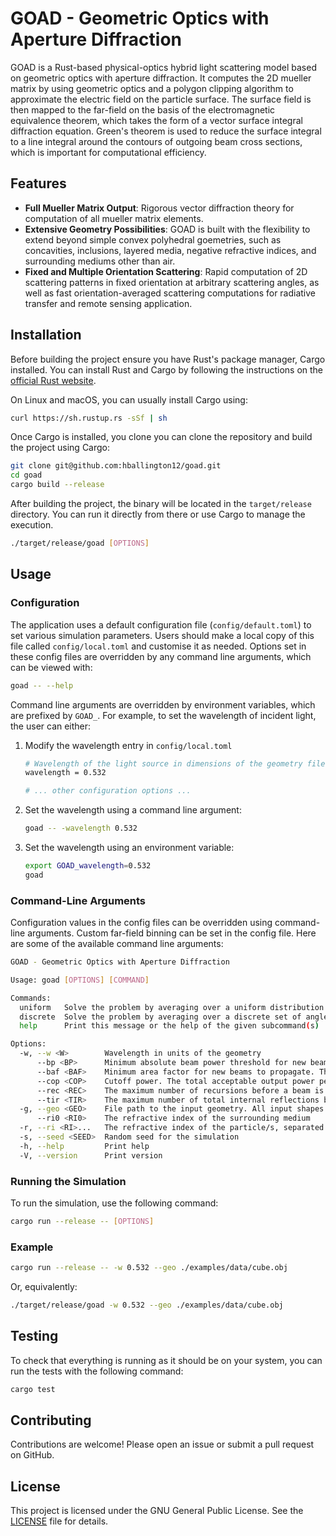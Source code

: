 # GOAD - Geometric Optics with Aperture Diffraction

GOAD is a Rust-based physical-optics hybrid light scattering model based on geometric optics with aperture diffraction. It computes the 2D mueller matrix by using geometric optics and a polygon clipping algorithm to approximate the electric field on the particle surface. The surface field is then mapped to the far-field on the basis of the electromagnetic equivalence theorem, which takes the form of a vector surface integral diffraction equation. Green's theorem is used to reduce the surface integral to a line integral around the contours of outgoing beam cross sections, which is important for computational efficiency.

## Features

- **Full Mueller Matrix Output**: Rigorous vector diffraction theory for computation of all mueller matrix elements.
- **Extensive Geometry Possibilities**: GOAD is built with the flexibility to extend beyond simple convex polyhedral goemetries, such as concavities, inclusions, layered media, negative refractive indices, and surrounding mediums other than air.
- **Fixed and Multiple Orientation Scattering**: Rapid computation of 2D scattering patterns in fixed orientation at arbitrary scattering angles, as well as fast orientation-averaged scattering computations for radiative transfer and remote sensing application.

## Installation

Before building the project ensure you have Rust's package manager, Cargo installed. You can install Rust and Cargo by following the instructions on the [official Rust website](https://doc.rust-lang.org/cargo/getting-started/installation.html).

On Linux and macOS, you can usually install Cargo using:

```sh
curl https://sh.rustup.rs -sSf | sh
```

Once Cargo is installed, you clone you can clone the repository and build the project using Cargo:

```sh
git clone git@github.com:hballington12/goad.git
cd goad
cargo build --release
```

After building the project, the binary will be located in the `target/release` directory. You can run it directly from there or use Cargo to manage the execution.

```sh
./target/release/goad [OPTIONS]
```

## Usage

### Configuration

The application uses a default configuration file (`config/default.toml`) to set various simulation parameters. Users should make a local copy of this file called `config/local.toml` and customise it as needed. Options set in these config files are overridden by any command line arguments, which can be viewed with:

```sh
goad -- --help
```

Command line arguments are overridden by environment variables, which are prefixed by `GOAD_`. For example, to set the wavelength of incident light, the user can either:

1. Modify the wavelength entry in `config/local.toml`

    ```sh
    # Wavelength of the light source in dimensions of the geometry file
    wavelength = 0.532

    # ... other configuration options ...
    ```

2. Set the wavelength using a command line argument:

    ```sh
    goad -- -wavelength 0.532
    ```

3. Set the wavelength using an environment variable:

    ```sh
    export GOAD_wavelength=0.532
    goad
    ```

### Command-Line Arguments

Configuration values in the config files can be overridden using command-line arguments. Custom far-field binning can be set in the config file. Here are some of the available command line arguments:

```sh
GOAD - Geometric Optics with Aperture Diffraction

Usage: goad [OPTIONS] [COMMAND]

Commands:
  uniform   Solve the problem by averaging over a uniform distribution of angles. Example: `uniform 100`
  discrete  Solve the problem by averaging over a discrete set of angles (in degrees). Example: `discrete 0,0,0 20,30,40`
  help      Print this message or the help of the given subcommand(s)

Options:
  -w, --w <W>        Wavelength in units of the geometry
      --bp <BP>      Minimum absolute beam power threshold for new beams to propagate
      --baf <BAF>    Minimum area factor for new beams to propagate. The actual area threshold is calculated as `wavelength^2 * factor`
      --cop <COP>    Cutoff power. The total acceptable output power per orientation before beam propagation is terminated. Once this threshold is reached, the near-field simulation will stop
      --rec <REC>    The maximum number of recursions before a beam is truncated
      --tir <TIR>    The maximum number of total internal reflections before a beam is truncated
  -g, --geo <GEO>    File path to the input geometry. All input shapes should be defined in this file. Currently, only the Wavefront .obj format is supported
      --ri0 <RI0>    The refractive index of the surrounding medium
  -r, --ri <RI>...   The refractive index of the particle/s, separated by spaces. If multiple values are provided, each shape in the geometry will be assigned a refractive index. If fewer values are provided than the number of shapes, the first value will be used for the remaining shapes
  -s, --seed <SEED>  Random seed for the simulation
  -h, --help         Print help
  -V, --version      Print version
```

### Running the Simulation

To run the simulation, use the following command:

```sh
cargo run --release -- [OPTIONS]
```

### Example

```sh
cargo run --release -- -w 0.532 --geo ./examples/data/cube.obj
```

Or, equivalently:

```sh
./target/release/goad -w 0.532 --geo ./examples/data/cube.obj
```

## Testing

To check that everything is running as it should be on your system, you can run the tests with the following command:

```sh
cargo test
```

## Contributing

Contributions are welcome! Please open an issue or submit a pull request on GitHub.

## License

This project is licensed under the GNU General Public License. See the [LICENSE](LICENSE) file for details.
